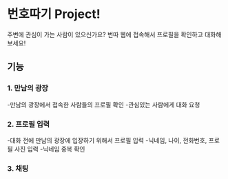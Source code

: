 # 번호따기 Project!
주변에 관심이 가는 사람이 있으신가요? 번따 웹에 접속해서 프로필을 확인하고 대화해보세요!

## 기능

### 1. 만남의 광장
-만남의 광장에서 접속한 사람들의 프로필 확인
-관심있는 사람에게 대화 요청

### 2. 프로필 입력
-대화 전에 만남의 광장에 입장하기 위해서 프로필 입력
-닉네임, 나이, 전화번호, 프로필 사진 입력
-닉네임 중복 확인

### 3. 채팅
